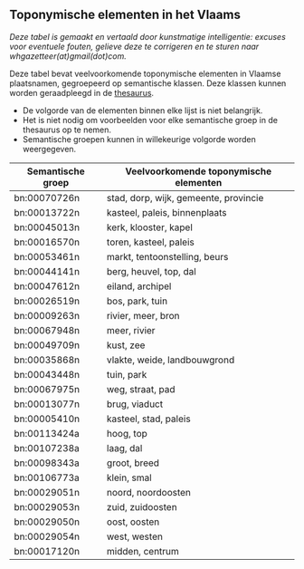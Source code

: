 ## Toponymische elementen in het Vlaams

*Deze tabel is gemaakt en vertaald door kunstmatige intelligentie: excuses voor eventuele fouten, gelieve deze te corrigeren en te sturen naar whgazetteer(at)gmail(dot)com.*

Deze tabel bevat veelvoorkomende toponymische elementen in Vlaamse plaatsnamen, gegroepeerd op semantische klassen. Deze klassen kunnen worden geraadpleegd in de [thesaurus](https://github.com/WorldHistoricalGazetteer/epitran/blob/toponymic-linguistics/epitran/data/topos/thesaurus.md).

* De volgorde van de elementen binnen elke lijst is niet belangrijk.
* Het is niet nodig om voorbeelden voor elke semantische groep in de thesaurus op te nemen.
* Semantische groepen kunnen in willekeurige volgorde worden weergegeven.

| Semantische groep | Veelvoorkomende toponymische elementen |
|---|---|
| bn:00070726n | stad, dorp, wijk, gemeente, provincie |
| bn:00013722n | kasteel, paleis, binnenplaats |
| bn:00045013n | kerk, klooster, kapel |
| bn:00016570n | toren, kasteel, paleis |
| bn:00053461n | markt, tentoonstelling, beurs |
| bn:00044141n | berg, heuvel, top, dal |
| bn:00047612n | eiland, archipel |
| bn:00026519n | bos, park, tuin |
| bn:00009263n | rivier, meer, bron |
| bn:00067948n | meer, rivier |
| bn:00049709n | kust, zee |
| bn:00035868n | vlakte, weide, landbouwgrond |
| bn:00043448n | tuin, park |
| bn:00067975n | weg, straat, pad |
| bn:00013077n | brug, viaduct |
| bn:00005410n | kasteel, stad, paleis |
| bn:00113424a | hoog, top |
| bn:00107238a | laag, dal |
| bn:00098343a | groot, breed |
| bn:00106773a | klein, smal |
| bn:00029051n | noord, noordoosten |
| bn:00029053n | zuid, zuidoosten |
| bn:00029050n | oost, oosten |
| bn:00029054n | west, westen |
| bn:00017120n | midden, centrum |
